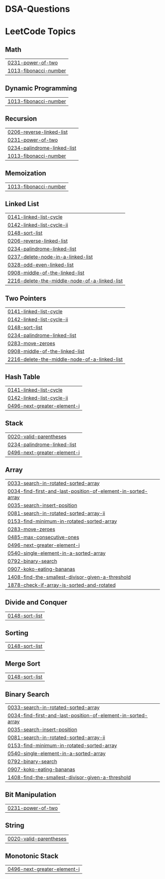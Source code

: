 # DSA-Questions
<!---LeetCode Topics Start-->
# LeetCode Topics
## Math
|  |
| ------- |
| [0231-power-of-two](https://github.com/Priyansh-Jain001/DSA-Questions/tree/master/0231-power-of-two) |
| [1013-fibonacci-number](https://github.com/Priyansh-Jain001/DSA-Questions/tree/master/1013-fibonacci-number) |
## Dynamic Programming
|  |
| ------- |
| [1013-fibonacci-number](https://github.com/Priyansh-Jain001/DSA-Questions/tree/master/1013-fibonacci-number) |
## Recursion
|  |
| ------- |
| [0206-reverse-linked-list](https://github.com/Priyansh-Jain001/DSA-Questions/tree/master/0206-reverse-linked-list) |
| [0231-power-of-two](https://github.com/Priyansh-Jain001/DSA-Questions/tree/master/0231-power-of-two) |
| [0234-palindrome-linked-list](https://github.com/Priyansh-Jain001/DSA-Questions/tree/master/0234-palindrome-linked-list) |
| [1013-fibonacci-number](https://github.com/Priyansh-Jain001/DSA-Questions/tree/master/1013-fibonacci-number) |
## Memoization
|  |
| ------- |
| [1013-fibonacci-number](https://github.com/Priyansh-Jain001/DSA-Questions/tree/master/1013-fibonacci-number) |
## Linked List
|  |
| ------- |
| [0141-linked-list-cycle](https://github.com/Priyansh-Jain001/DSA-Questions/tree/master/0141-linked-list-cycle) |
| [0142-linked-list-cycle-ii](https://github.com/Priyansh-Jain001/DSA-Questions/tree/master/0142-linked-list-cycle-ii) |
| [0148-sort-list](https://github.com/Priyansh-Jain001/DSA-Questions/tree/master/0148-sort-list) |
| [0206-reverse-linked-list](https://github.com/Priyansh-Jain001/DSA-Questions/tree/master/0206-reverse-linked-list) |
| [0234-palindrome-linked-list](https://github.com/Priyansh-Jain001/DSA-Questions/tree/master/0234-palindrome-linked-list) |
| [0237-delete-node-in-a-linked-list](https://github.com/Priyansh-Jain001/DSA-Questions/tree/master/0237-delete-node-in-a-linked-list) |
| [0328-odd-even-linked-list](https://github.com/Priyansh-Jain001/DSA-Questions/tree/master/0328-odd-even-linked-list) |
| [0908-middle-of-the-linked-list](https://github.com/Priyansh-Jain001/DSA-Questions/tree/master/0908-middle-of-the-linked-list) |
| [2216-delete-the-middle-node-of-a-linked-list](https://github.com/Priyansh-Jain001/DSA-Questions/tree/master/2216-delete-the-middle-node-of-a-linked-list) |
## Two Pointers
|  |
| ------- |
| [0141-linked-list-cycle](https://github.com/Priyansh-Jain001/DSA-Questions/tree/master/0141-linked-list-cycle) |
| [0142-linked-list-cycle-ii](https://github.com/Priyansh-Jain001/DSA-Questions/tree/master/0142-linked-list-cycle-ii) |
| [0148-sort-list](https://github.com/Priyansh-Jain001/DSA-Questions/tree/master/0148-sort-list) |
| [0234-palindrome-linked-list](https://github.com/Priyansh-Jain001/DSA-Questions/tree/master/0234-palindrome-linked-list) |
| [0283-move-zeroes](https://github.com/Priyansh-Jain001/DSA-Questions/tree/master/0283-move-zeroes) |
| [0908-middle-of-the-linked-list](https://github.com/Priyansh-Jain001/DSA-Questions/tree/master/0908-middle-of-the-linked-list) |
| [2216-delete-the-middle-node-of-a-linked-list](https://github.com/Priyansh-Jain001/DSA-Questions/tree/master/2216-delete-the-middle-node-of-a-linked-list) |
## Hash Table
|  |
| ------- |
| [0141-linked-list-cycle](https://github.com/Priyansh-Jain001/DSA-Questions/tree/master/0141-linked-list-cycle) |
| [0142-linked-list-cycle-ii](https://github.com/Priyansh-Jain001/DSA-Questions/tree/master/0142-linked-list-cycle-ii) |
| [0496-next-greater-element-i](https://github.com/Priyansh-Jain001/DSA-Questions/tree/master/0496-next-greater-element-i) |
## Stack
|  |
| ------- |
| [0020-valid-parentheses](https://github.com/Priyansh-Jain001/DSA-Questions/tree/master/0020-valid-parentheses) |
| [0234-palindrome-linked-list](https://github.com/Priyansh-Jain001/DSA-Questions/tree/master/0234-palindrome-linked-list) |
| [0496-next-greater-element-i](https://github.com/Priyansh-Jain001/DSA-Questions/tree/master/0496-next-greater-element-i) |
## Array
|  |
| ------- |
| [0033-search-in-rotated-sorted-array](https://github.com/Priyansh-Jain001/DSA-Questions/tree/master/0033-search-in-rotated-sorted-array) |
| [0034-find-first-and-last-position-of-element-in-sorted-array](https://github.com/Priyansh-Jain001/DSA-Questions/tree/master/0034-find-first-and-last-position-of-element-in-sorted-array) |
| [0035-search-insert-position](https://github.com/Priyansh-Jain001/DSA-Questions/tree/master/0035-search-insert-position) |
| [0081-search-in-rotated-sorted-array-ii](https://github.com/Priyansh-Jain001/DSA-Questions/tree/master/0081-search-in-rotated-sorted-array-ii) |
| [0153-find-minimum-in-rotated-sorted-array](https://github.com/Priyansh-Jain001/DSA-Questions/tree/master/0153-find-minimum-in-rotated-sorted-array) |
| [0283-move-zeroes](https://github.com/Priyansh-Jain001/DSA-Questions/tree/master/0283-move-zeroes) |
| [0485-max-consecutive-ones](https://github.com/Priyansh-Jain001/DSA-Questions/tree/master/0485-max-consecutive-ones) |
| [0496-next-greater-element-i](https://github.com/Priyansh-Jain001/DSA-Questions/tree/master/0496-next-greater-element-i) |
| [0540-single-element-in-a-sorted-array](https://github.com/Priyansh-Jain001/DSA-Questions/tree/master/0540-single-element-in-a-sorted-array) |
| [0792-binary-search](https://github.com/Priyansh-Jain001/DSA-Questions/tree/master/0792-binary-search) |
| [0907-koko-eating-bananas](https://github.com/Priyansh-Jain001/DSA-Questions/tree/master/0907-koko-eating-bananas) |
| [1408-find-the-smallest-divisor-given-a-threshold](https://github.com/Priyansh-Jain001/DSA-Questions/tree/master/1408-find-the-smallest-divisor-given-a-threshold) |
| [1878-check-if-array-is-sorted-and-rotated](https://github.com/Priyansh-Jain001/DSA-Questions/tree/master/1878-check-if-array-is-sorted-and-rotated) |
## Divide and Conquer
|  |
| ------- |
| [0148-sort-list](https://github.com/Priyansh-Jain001/DSA-Questions/tree/master/0148-sort-list) |
## Sorting
|  |
| ------- |
| [0148-sort-list](https://github.com/Priyansh-Jain001/DSA-Questions/tree/master/0148-sort-list) |
## Merge Sort
|  |
| ------- |
| [0148-sort-list](https://github.com/Priyansh-Jain001/DSA-Questions/tree/master/0148-sort-list) |
## Binary Search
|  |
| ------- |
| [0033-search-in-rotated-sorted-array](https://github.com/Priyansh-Jain001/DSA-Questions/tree/master/0033-search-in-rotated-sorted-array) |
| [0034-find-first-and-last-position-of-element-in-sorted-array](https://github.com/Priyansh-Jain001/DSA-Questions/tree/master/0034-find-first-and-last-position-of-element-in-sorted-array) |
| [0035-search-insert-position](https://github.com/Priyansh-Jain001/DSA-Questions/tree/master/0035-search-insert-position) |
| [0081-search-in-rotated-sorted-array-ii](https://github.com/Priyansh-Jain001/DSA-Questions/tree/master/0081-search-in-rotated-sorted-array-ii) |
| [0153-find-minimum-in-rotated-sorted-array](https://github.com/Priyansh-Jain001/DSA-Questions/tree/master/0153-find-minimum-in-rotated-sorted-array) |
| [0540-single-element-in-a-sorted-array](https://github.com/Priyansh-Jain001/DSA-Questions/tree/master/0540-single-element-in-a-sorted-array) |
| [0792-binary-search](https://github.com/Priyansh-Jain001/DSA-Questions/tree/master/0792-binary-search) |
| [0907-koko-eating-bananas](https://github.com/Priyansh-Jain001/DSA-Questions/tree/master/0907-koko-eating-bananas) |
| [1408-find-the-smallest-divisor-given-a-threshold](https://github.com/Priyansh-Jain001/DSA-Questions/tree/master/1408-find-the-smallest-divisor-given-a-threshold) |
## Bit Manipulation
|  |
| ------- |
| [0231-power-of-two](https://github.com/Priyansh-Jain001/DSA-Questions/tree/master/0231-power-of-two) |
## String
|  |
| ------- |
| [0020-valid-parentheses](https://github.com/Priyansh-Jain001/DSA-Questions/tree/master/0020-valid-parentheses) |
## Monotonic Stack
|  |
| ------- |
| [0496-next-greater-element-i](https://github.com/Priyansh-Jain001/DSA-Questions/tree/master/0496-next-greater-element-i) |
<!---LeetCode Topics End-->